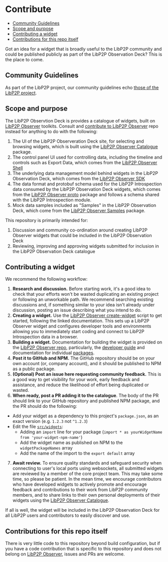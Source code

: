 # Contribute

<!-- MarkdownTOC -->

- [Community Guidelines](#community-guidelines)
- [Scope and purpose](#scope-and-purpose)
- [Contributing a widget](#contributing-a-widget)
- [Contributions for this repo itself](#contributions-for-this-repo-itself)

<!-- /MarkdownTOC -->

Got an idea for a widget that is broadly useful to the LibP2P community and could be published publicly as part of the LibP2P Observation Deck? This is the place to come.

<a id="community-guidelines"></a>
## Community Guidelines

As part of the LibP2P project, our community guidelines echo [those of the LibP2P project](https://github.com/libp2p/community/blob/master/CONTRIBUTE.md#community-guidelines).

<a id="scope-and-purpose"></a>
## Scope and purpose

The LibP2P Observtion Deck is provides a catalogue of widgets, built on [LibP2P Observer](https://github.com/nearform/libp2p-observer) toolkits. Consult and [contribute to LibP2P Observer](https://github.com/nearform/libp2p-observer/blob/master/docs/contribute.md) repo instead for anything to do with the following:

 1. The UI of the LibP2P Observeration Deck site, for selecting and browsing widgets, which is built using the [LibP2P Observer Catalogue]() package.
 2. The control panel UI used for controlling data, including the timeline and controls such as Export Data, which comes from the [LibP2P Observer Shell]()
 3. The underlying data management model behind widgets in the LibP2P Observation Deck, which comes from the [LibP2P Observer SDK]()
 4. The data format and protobuf schema used for the LibP2P Introspection data consumed by the LibP2P Observation Deck widgets, which comes from the [LibP2P Observer proto]() package and follows a schema shared with the LibP2P Introspection module.
 5. Mock data samples included as "Samples" in the LibP2P Observation Deck, which come from the [LibP2P Observer Samples]() package.

This repository is primarily intended for:

 1. Discussion and community co-ordination around creating LibP2P Observer widgets that could be included in the LibP2P Observation Deck
 2. Reviewing, improving and approving widgets submitted for inclusion in the LibP2P Observation Deck catalogue

<a id="contributing-a-widget"></a>
## Contributing a widget

We recommend the following workflow:

 1. **Research and discussion.** Before starting work, it's a good idea to check that your efforts won't be wasted duplicating an existing project or following an unworkable path. We recommend searching existing discussions and, if something similar to your idea isn't already under discussion, posting an issue describing what you intend to do.
 2. **Creating a widget.** Use the [LibP2P Observer create-widget]() script to get started, following the linked documentation. This sets up a LibP2P Observer widget and configures developer tools and environments allowing you to immediately start coding and connect to LibP2P Introspection data in a browser.
 3. **Building a widget.** Documentation for building the widget is provided on the [LibP2P Observer repo](https://github.com/nearform/libp2p-observer), particularly, the [developer guide](https://github.com/nearform/libp2p-observer/blob/master/docs/developer-guide.md) and documentation for individual [packages](https://github.com/nearform/libp2p-observer/tree/master/packages).
 4. **Post it to GitHub and NPM.** The GitHub repository should be on your own account (or, company account), and it should be published to NPM as a public package.
 5. **(Optional) Post an issue here requesting community feedback.** This is a good way to get visibility for your work, early feedback and assistance, and reduce the likelihood of effort being duplicated or wasted.
 6. **When ready, post a PR adding it to the catalogue**. The body of the PR should link to your GitHub repository and published NPM package, and the PR should do the following:
  - Add your widget as a dependency to this project's `package.json`, as an exact version (e.g. `1.2.3` not `^1.2.3`)
  - Edit the file [`src/widgets`](src/widgets):
    - Adding an `import` line for your package (`import * as yourWidgetName from 'your-widget-npm-name'`)
    - Add the widget name as published on NPM to the `widgetPackageNames` array
    - Add the name of the import to the `export default` array
  7. **Await review.** To ensure quality standards and safeguard security when connecting to user's local ports using websockets, all submitted widgets are reviewed by a member of the core project team. This may take some time, so please be patient. In the mean time, we encourage contributors who have developed widgets to actively promote and encourage feedback and contributions to their work from LibP2P community members, and to share links to their own personal deployments of their widgets using the [LibP2P Observer Catalogue](https://github.com/nearform/libp2p-observer/tree/master/packages/catalogue).

  If all is well, the widget will be included in the LibP2P Observation Deck for all LibP2P users and contributors to easily discover and use.

<a id="contributions-for-this-repo-itself"></a>
## Contributions for this repo itself

There is very little code to this repository beyond build configuration, but if you have a code contribution that is specific to this repository and does not belong on [LibP2P Observer](https://github.com/nearform/libp2p-observer), issues and PRs are welcome.

